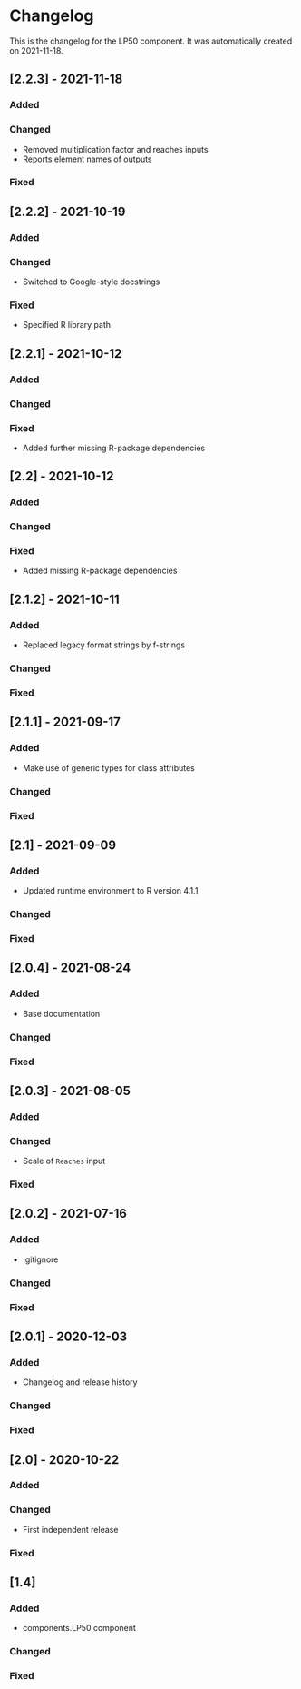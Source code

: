 # Changelog
This is the changelog for the LP50 component. It was automatically created on 2021-11-18.

## [2.2.3] - 2021-11-18

### Added

### Changed
- Removed multiplication factor and reaches inputs
- Reports element names of outputs

### Fixed


## [2.2.2] - 2021-10-19

### Added

### Changed
- Switched to Google-style docstrings

### Fixed
- Specified R library path


## [2.2.1] - 2021-10-12

### Added

### Changed

### Fixed
- Added further missing R-package dependencies


## [2.2] - 2021-10-12

### Added

### Changed

### Fixed
- Added missing R-package dependencies


## [2.1.2] - 2021-10-11

### Added
- Replaced legacy format strings by f-strings

### Changed

### Fixed


## [2.1.1] - 2021-09-17

### Added
- Make use of generic types for class attributes

### Changed

### Fixed


## [2.1] - 2021-09-09

### Added
- Updated runtime environment to R version 4.1.1

### Changed

### Fixed


## [2.0.4] - 2021-08-24

### Added
- Base documentation

### Changed

### Fixed


## [2.0.3] - 2021-08-05

### Added

### Changed
- Scale of `Reaches` input

### Fixed


## [2.0.2] - 2021-07-16

### Added
- .gitignore

### Changed

### Fixed


## [2.0.1] - 2020-12-03

### Added
- Changelog and release history

### Changed

### Fixed


## [2.0] - 2020-10-22

### Added

### Changed
- First independent release

### Fixed


## [1.4]

### Added
- components.LP50 component

### Changed

### Fixed
